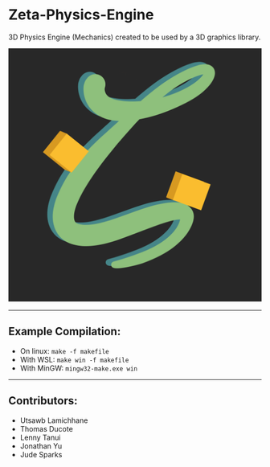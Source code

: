 # **Zeta-Physics-Engine**

3D Physics Engine (Mechanics) created to be used by a 3D graphics library.

![Logo](yourmom_png.png)

___

## Example Compilation:
* On linux: `make -f makefile`
* With WSL: `make win -f makefile`
* With MinGW: `mingw32-make.exe win`

___

## Contributors:
 * Utsawb Lamichhane
 * Thomas Ducote
 * Lenny Tanui
 * Jonathan Yu
 * Jude Sparks
